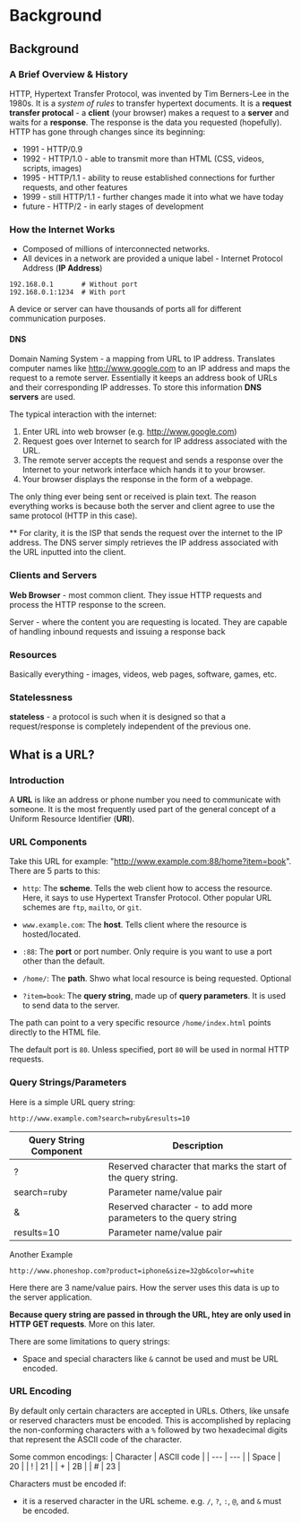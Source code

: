 # Background
## Background
### A Brief Overview & History
HTTP, Hypertext Transfer Protocol, was invented by Tim Berners-Lee in the 1980s. It is a _system of rules_ to transfer hypertext documents. It is a __request transfer protocal__ - a __client__ (your browser) makes a request to a __server__ and waits for a __response__. The response is the data you requested (hopefully).
HTTP has gone through changes since its beginning:
* 1991 - HTTP/0.9
* 1992 - HTTP/1.0 - able to transmit more than HTML (CSS, videos, scripts, images)
* 1995 - HTTP/1.1 - ability to reuse established connections for further requests, and other features
* 1999 - still HTTP/1.1 - further changes made it into what we have today
* future - HTTP/2 - in early stages of development

### How the Internet Works
* Composed of millions of interconnected networks.
* All devices in a network are provided a unique label - Internet Protocol Address (__IP Address__)
```
192.168.0.1       # Without port
192.168.0.1:1234  # With port
```
A device or server can have thousands of ports all for different communication purposes.


#### DNS
Domain Naming System - a mapping from URL to IP address. Translates computer names like http://www.google.com to an IP address and maps the request to a remote server. Essentially it keeps an address book of URLs and their corresponding IP addresses. To store this information __DNS servers__ are used.

The typical interaction with the internet:
1. Enter URL into web browser (e.g. http://www.google.com)
3. Request goes over Internet to search for IP address associated with the URL.
4. The remote server accepts the request and sends a response over the Internet to your network interface which hands it to your browser.
5. Your browser displays the response in the form of a webpage.

The only thing ever being sent or received is plain text. The reason everything works is because both the server and client agree to use the same protocol (HTTP in this case).

** For clarity, it is the ISP that sends the request over the internet to the IP address. The DNS server simply retrieves the IP address associated with the URL inputted into the client. 

### Clients and Servers
__Web Browser__ - most common client. They issue HTTP requests and process the HTTP response to the screen.

Server - where the content you are requesting is located. They are capable of handling inbound requests and issuing a response back

### Resources 
Basically everything - images, videos, web pages, software, games, etc.

### Statelessness
__stateless__ - a protocol is such when it is designed so that a request/response is completely independent of the previous one.

## What is a URL?
### Introduction
A __URL__ is like an address or phone number you need to communicate with someone. It is the most frequently used part of the general concept of a Uniform Resource Identifier (__URI__).

### URL Components
Take this URL for example: "http://www.example.com:88/home?item=book". There are 5 parts to this:
* `http`: The __scheme__. Tells the web client how to access the resource. Here, it says to use Hypertext Transfer Protocol. Other popular URL schemes are `ftp`, `mailto`, or `git`.


* `www.example.com`: The __host__. Tells client where the resource is hosted/located.


* `:88`: The __port__ or port number. Only require is you want to use a port other than the default.


* `/home/`: The __path__. Shwo what local resource is being requested. Optional


* `?item=book`: The __query string__, made up of __query parameters__. It is used to send data to the server.

The path can point to a very specific resource `/home/index.html` points directly to the HTML file.

The default port is `80`. Unless specified, port `80` will be used in normal HTTP requests.

### Query Strings/Parameters
Here is a simple URL query string:
```
http://www.example.com?search=ruby&results=10
```
| Query String Component | Description |
| ---------------------- | ----------- |
| ? | Reserved character that marks the start of the query string. |
| search=ruby | Parameter name/value pair |
| & | Reserved character - to add more parameters to the query string |
| results=10 | Parameter name/value pair |

Another Example
```
http://www.phoneshop.com?product=iphone&size=32gb&color=white
```
Here there are 3 name/value pairs. How the server uses this data is up to the server application.

__Because query string are passed in through the URL, htey are only used in HTTP GET requests__. More on this later.

There are some limitations to query strings:
* Space and special characters like `&` cannot be used and must be URL encoded.

### URL Encoding
By default only certain characters are accepted in URLs. Others, like unsafe or reserved characters must be encoded. This is accomplished by replacing the non-conforming characters with a `%` followed by two hexadecimal digits that represent the ASCII code of the character.

Some common encodings:
| Character | ASCII code |
| --- | --- |
| Space | 20 |
| ! | 21 |
| + | 2B |
| # | 23 |

Characters must be encoded if:
* it is a reserved character in the URL scheme. e.g. `/`, `?`, `:`, `@`, and `&` must be encoded.
